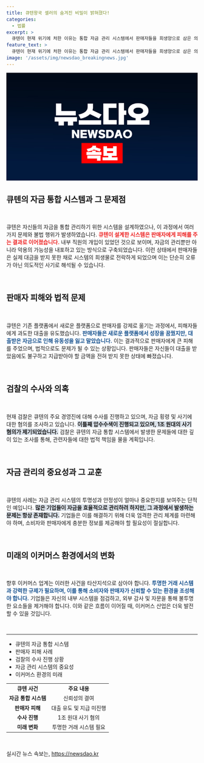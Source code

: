 ```yaml
---
title: 큐텐왕국 셀러의 숨겨진 비밀이 밝혀졌다!
categories:
  - 법률
excerpt: >
  큐텐이 현재 위기에 처한 이유는 통합 자금 관리 시스템에서 판매자들을 희생양으로 삼은 의혹 때문이다. 대금 미정산 문제와 고위직의 내부 조작 가능성이 제기되며, 검찰은 1조 원대 사기 및 400억 원 횡령 혐의로 압수수색을 진행 중이다.
feature_text: >
  큐텐이 현재 위기에 처한 이유는 통합 자금 관리 시스템에서 판매자들을 희생양으로 삼은 의혹 때문이다. 대금 미정산 문제와 고위직의 내부 조작 가능성이 제기되며, 검찰은 1조 원대 사기 및 400억 원 횡령 혐의로 압수수색을 진행 중이다.
image: '/assets/img/newsdao_breakingnews.jpg'
---
```


<p><img src="/assets/img/newsdao_breakingnews.jpg" alt="firstkoreanews 속보" /></p>

<h2 data-ke-size="size26">큐텐의 자금 통합 시스템과 그 문제점</h2>

<p data-ke-size="size16">&nbsp;</p>

<p>큐텐은 자신들의 자금을 통합 관리하기 위한 시스템을 설계하였으나, 이 과정에서 여러 가지 문제와 불법 행위가 발생하였습니다. <b><span style="color: #ee2323;">큐텐이 설계한 시스템은 판매자에게 피해를 주는 결과로 이어졌습니다.</span></b> 내부 직원의 개입이 있었던 것으로 보이며, 자금의 관리뿐만 아니라 악용의 가능성을 내포하고 있는 방식으로 구축되었습니다. 이런 상태에서 판매자들은 실제 대금을 받지 못한 채로 시스템의 희생물로 전락하게 되었으며 이는 단순히 오류가 아닌 의도적인 사기로 해석될 수 있습니다.</p>

<p data-ke-size="size16">&nbsp;</p>

<h2 data-ke-size="size26">판매자 피해와 법적 문제</h2>

<p data-ke-size="size16">&nbsp;</p>

<p>큐텐은 기존 플랫폼에서 새로운 플랫폼으로 판매자를 강제로 옮기는 과정에서, 피해자들에게 과도한 대출을 유도했습니다. <b><span style="color: #1a5490;">판매자들은 새로운 플랫폼에서 성장을 꿈꿨지만, 대출받은 자금으로 인해 유동성을 잃고 말았습니다.</span></b> 이는 결과적으로 판매자에게 큰 피해를 주었으며, 법적으로도 문제가 될 수 있는 상황입니다. 판매자들은 자신들이 대출을 받았음에도 불구하고 지급받아야 할 금액을 전혀 받지 못한 상태에 빠졌습니다.</p>

<p data-ke-size="size16">&nbsp;</p>

<h2 data-ke-size="size26">검찰의 수사와 의혹</h2>

<p data-ke-size="size16">&nbsp;</p>

<p>현재 검찰은 큐텐의 주요 경영진에 대해 수사를 진행하고 있으며, 자금 횡령 및 사기에 대한 혐의를 조사하고 있습니다. <b><span style="background-color: #21538527;">이틀째 압수수색이 진행되고 있으며, 1조 원대의 사기 혐의가 제기되었습니다.</span></b> 검찰은 큐텐의 자금 통합 시스템에서 발생한 문제들에 대한 깊이 있는 조사를 통해, 관련자들에 대한 법적 책임을 물을 계획입니다.</p>

<p data-ke-size="size16">&nbsp;</p>

<h2 data-ke-size="size26">자금 관리의 중요성과 그 교훈</h2>

<p data-ke-size="size16">&nbsp;</p>

<p>큐텐의 사례는 자금 관리 시스템의 투명성과 안정성이 얼마나 중요한지를 보여주는 단적인 예입니다. <b><span style="background-color: #21538527;">많은 기업들이 자금을 효율적으로 관리하려 하지만, 그 과정에서 발생하는 문제는 항상 존재합니다.</span></b> 기업들은 이를 해결하기 위해 더욱 엄격한 관리 체계를 마련해야 하며, 소비자와 판매자에게 충분한 정보를 제공해야 할 필요성이 절실합니다.</p>

<p data-ke-size="size16">&nbsp;</p>

<h2 data-ke-size="size26">미래의 이커머스 환경에서의 변화</h2>

<p data-ke-size="size16">&nbsp;</p>

<p>향후 이커머스 업계는 이러한 사건을 타산지석으로 삼아야 합니다. <b><span style="color: #1a5490;">투명한 거래 시스템과 강력한 규제가 필요하며, 이를 통해 소비자와 판매자가 신뢰할 수 있는 환경을 조성해야 합니다.</span></b> 기업들은 자신의 내부 시스템을 점검하고, 외부 감사 및 자문을 통해 불투명한 요소들을 제거해야 합니다. 이와 같은 흐름이 이어질 때, 이커머스 산업은 더욱 발전할 수 있을 것입니다.</p>

<p data-ke-size="size16">&nbsp;</p>

<hr>

<ul>
    <li>큐텐의 자금 통합 시스템</li>
    <li>판매자 피해 사례</li>
    <li>검찰의 수사 진행 상황</li>
    <li>자금 관리 시스템의 중요성</li>
    <li>이커머스 환경의 미래</li>
</ul>

<table>
    <tr>
        <td style="text-align: center; height: 17px;"><b>큐텐 사건</b></td>
        <td style="text-align: center; height: 17px;"><b>주요 내용</b></td>
    </tr>
    <tr>
        <td style="text-align: center; height: 17px;"><b>자금 통합 시스템</b></td>
        <td style="text-align: center; height: 17px;">신뢰성의 결여</td>
    </tr>
    <tr>
        <td style="text-align: center; height: 17px;"><b>판매자 피해</b></td>
        <td style="text-align: center; height: 17px;">대출 유도 및 지급 미진행</td>
    </tr>
    <tr>
        <td style="text-align: center; height: 17px;"><b>수사 진행</b></td>
        <td style="text-align: center; height: 17px;">1조 원대 사기 혐의</td>
    </tr>
    <tr>
        <td style="text-align: center; height: 17px;"><b>미래 변화</b></td>
        <td style="text-align: center; height: 17px;">투명한 거래 시스템 필요</td>
    </tr>
</table>

<p data-ke-size="size16">&nbsp;</p>
실시간 뉴스 속보는, <a href="https://newsdao.kr" rel="dofollow">https://newsdao.kr</a>


